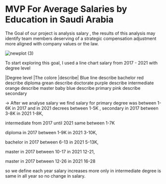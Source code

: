 # MVP For Average Salaries by Education in Saudi Arabia 

The Goal of our project is analysis salary , the results of this analysis may identify team members deserving of a strategic compensation adjustment more aligned with company values ​​or the law.

![newplot (3)](https://user-images.githubusercontent.com/93244403/142221497-099c26e3-882d-42e3-91c7-913eb10e4b46.png)



To start exploring this goal, I used a line chart  salary from 2017 - 2021 with degree level

 


|Degree level |The colore |describe|
Blue line describe bachelor 
red describe diploma
grean describe doctorate
purple describe intermediate
orange describe  master
baby blue describe primary 
pink describe secondary 

-> After we analyse salary we find salary for primary degree was between 1-6K in 2017 and in 2021 decrees between 1-5K , 
secondary in 2017 between 3-8K in 2021 1-8K,

 intermediate from 2017 until 2021 same between 1-7K 

diploma in 2017 between 1-9K in 2021 3-10K,

 bachelor in 2017 between 6-13 in 2021 5-13K,

 master in 2017 between 10-17 in 2021 12-21,

master in 2017 between 12-26 in 2021 16-28

so we define each year salary increases more only in 
 intermediate degree is same in all year so no change in salary.
